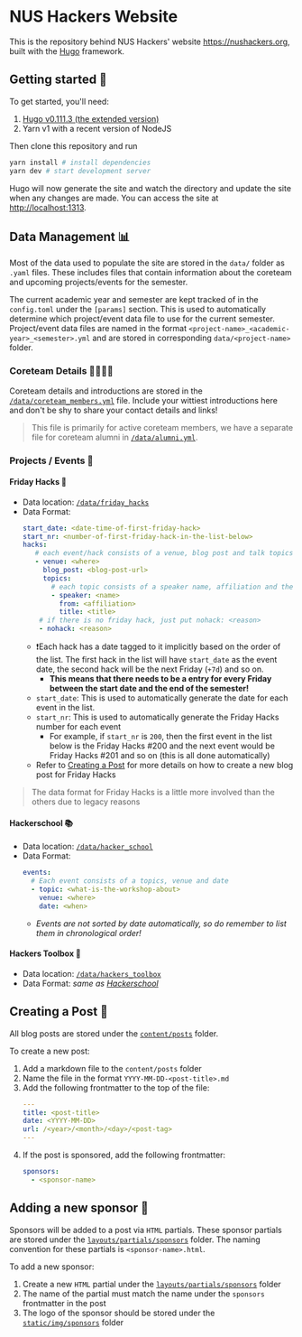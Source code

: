 # NUS Hackers Website

This is the repository behind NUS Hackers' website https://nushackers.org, built
with the [Hugo](https://gohugo.io/overview/introduction/) framework.

## Getting started 🚀

To get started, you'll need:

1. [Hugo v0.111.3 (the extended version)](https://github.com/gohugoio/hugo/releases/tag/v0.111.3)
2. Yarn v1 with a recent version of NodeJS

Then clone this repository and run

```bash
yarn install # install dependencies
yarn dev # start development server
```

Hugo will now generate the site and watch the directory and update the site when
any changes are made. You can access the site at <http://localhost:1313>.

## Data Management 📊

Most of the data used to populate the site are stored in the `data/` folder as
`.yaml` files. These includes files that contain information about the coreteam
and upcoming projects/events for the semester.

The current academic year and semester are kept tracked of in the `config.toml`
under the `[params]` section. This is used to automatically determine which
project/event data file to use for the current semester. Project/event data
files are named in the format `<project-name>_<academic-year>_<semester>.yml`
and are stored in corresponding `data/<project-name>` folder.

### Coreteam Details 🙋‍♂️🙋‍♀️

Coreteam details and introductions are stored in the
[`/data/coreteam_members.yml`](/data/coreteam_members.yml) file. Include your
wittiest introductions here and don't be shy to share your contact details and
links!

> This file is primarily for active coreteam members, we have a separate file
> for coreteam alumni in [`/data/alumni.yml`](/data/alumni.yml).

### Projects / Events 📅

#### Friday Hacks 🎉

- Data location: [`/data/friday_hacks`](/data/friday_hacks)
- Data Format:
  ```yaml
  start_date: <date-time-of-first-friday-hack>
  start_nr: <number-of-first-friday-hack-in-the-list-below>
  hacks:
     # each event/hack consists of a venue, blog post and talk topics
     - venue: <where>
       blog_post: <blog-post-url>
       topics:
         # each topic consists of a speaker name, affiliation and the title of the talk
         - speaker: <name>
           from: <affiliation>
           title: <title>
      # if there is no friday hack, just put nohack: <reason>
      - nohack: <reason>
  ```
  - ❗️Each hack has a date tagged to it implicitly based on the order of the
    list. The first hack in the list will have `start_date` as the event date,
    the second hack will be the next Friday (`+7d`) and so on.
    - **This means that there needs to be a entry for every Friday between the
      start date and the end of the semester!**
  - `start_date`: This is used to automatically generate the date for each event
    in the list.
  - `start_nr`: This is used to automatically generate the Friday Hacks number
    for each event
    - For example, if `start_nr` is `200`, then the first event in the list
      below is the Friday Hacks #200 and the next event would be Friday Hacks
      #201 and so on (this is all done automatically)
  - Refer to [Creating a Post](#creating-a-post-📝) for more details on how to
    create a new blog post for Friday Hacks

> The data format for Friday Hacks is a little more involved than the others due
> to legacy reasons

#### Hackerschool 📚

- Data location: [`/data/hacker_school`](/data/hacker_school)
- Data Format:
  ```yaml
  events:
    # Each event consists of a topics, venue and date
    - topic: <what-is-the-workshop-about>
      venue: <where>
      date: <when>
  ```
  - _Events are not sorted by date automatically, so do remember to list them in
    chronological order!_

#### Hackers Toolbox 🧰

- Data location: [`/data/hackers_toolbox`](/data/hackers_toolbox)
- Data Format: _same as [Hackerschool](#hackerschool-📚)_

## Creating a Post 📝

All blog posts are stored under the [`content/posts`](/content/post/) folder.

To create a new post:

1. Add a markdown file to the `content/posts` folder
2. Name the file in the format `YYYY-MM-DD-<post-title>.md`
3. Add the following frontmatter to the top of the file:
   ```yaml
   ---
   title: <post-title>
   date: <YYYY-MM-DD>
   url: /<year>/<month>/<day>/<post-tag>
   ---
   ```
4. If the post is sponsored, add the following frontmatter:
   ```yaml
   sponsors:
     - <sponsor-name>
   ```

## Adding a new sponsor 🤝

Sponsors will be added to a post via `HTML` partials. These sponsor partials are
stored under the [`layouts/partials/sponsors`](/layouts/partials/sponsors)
folder. The naming convention for these partials is `<sponsor-name>.html`.

To add a new sponsor:

1. Create a new `HTML` partial under the
   [`layouts/partials/sponsors`](/layouts/partials/sponsors/) folder
2. The name of the partial must match the name under the `sponsors` frontmatter
   in the post
3. The logo of the sponsor should be stored under the
   [`static/img/sponsors`](/static/img/sponsors/) folder
